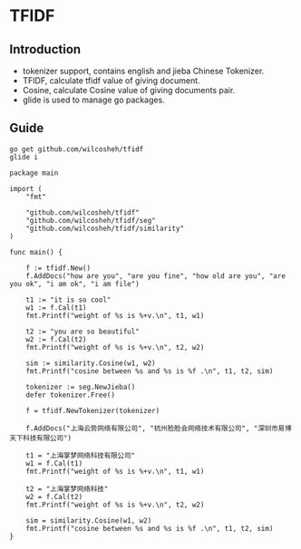# TFIDF

## Introduction

+ tokenizer support, contains english and jieba Chinese Tokenizer.
+ TFIDF, calculate tfidf value of giving document.
+ Cosine, calculate Cosine value of giving documents pair.
+ glide is used to manage go packages.

## Guide

```
go get github.com/wilcosheh/tfidf
glide i
```


```
package main

import (
	"fmt"

	"github.com/wilcosheh/tfidf"
	"github.com/wilcosheh/tfidf/seg"
	"github.com/wilcosheh/tfidf/similarity"
)

func main() {

	f := tfidf.New()
	f.AddDocs("how are you", "are you fine", "how old are you", "are you ok", "i am ok", "i am file")

	t1 := "it is so cool"
	w1 := f.Cal(t1)
	fmt.Printf("weight of %s is %+v.\n", t1, w1)

	t2 := "you are so beautiful"
	w2 := f.Cal(t2)
	fmt.Printf("weight of %s is %+v.\n", t2, w2)

	sim := similarity.Cosine(w1, w2)
	fmt.Printf("cosine between %s and %s is %f .\n", t1, t2, sim)

	tokenizer := seg.NewJieba()
	defer tokenizer.Free()

	f = tfidf.NewTokenizer(tokenizer)

	f.AddDocs("上海云势网络有限公司", "杭州脸脸会网络技术有限公司", "深圳市易博天下科技有限公司")

	t1 = "上海掌梦网络科技有限公司"
	w1 = f.Cal(t1)
	fmt.Printf("weight of %s is %+v.\n", t1, w1)

	t2 = "上海掌梦网络科技"
	w2 = f.Cal(t2)
	fmt.Printf("weight of %s is %+v.\n", t2, w2)

	sim = similarity.Cosine(w1, w2)
	fmt.Printf("cosine between %s and %s is %f .\n", t1, t2, sim)
}

```
